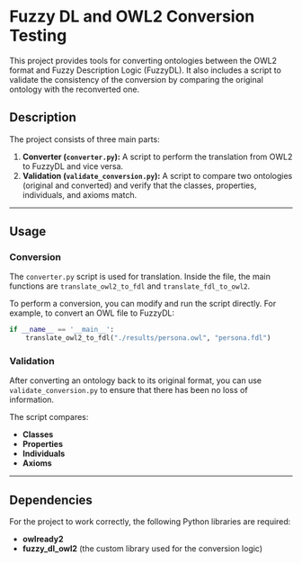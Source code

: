 # Fuzzy DL and OWL2 Conversion Testing

This project provides tools for converting ontologies between the OWL2 format and Fuzzy Description Logic (FuzzyDL). It also includes a script to validate the consistency of the conversion by comparing the original ontology with the reconverted one.

## Description

The project consists of three main parts:

1.  **Converter (`converter.py`):** A script to perform the translation from OWL2 to FuzzyDL and vice versa.
2.  **Validation (`validate_conversion.py`):** A script to compare two ontologies (original and converted) and verify that the classes, properties, individuals, and axioms match.

-----

## Usage

### Conversion

The `converter.py` script is used for translation. Inside the file, the main functions are `translate_owl2_to_fdl` and `translate_fdl_to_owl2`.

To perform a conversion, you can modify and run the script directly. For example, to convert an OWL file to FuzzyDL:

```python
if __name__ == '__main__':
    translate_owl2_to_fdl("./results/persona.owl", "persona.fdl")
```

### Validation

After converting an ontology back to its original format, you can use `validate_conversion.py` to ensure that there has been no loss of information.

The script compares:

  * **Classes**
  * **Properties**
  * **Individuals**
  * **Axioms**

-----

## Dependencies

For the project to work correctly, the following Python libraries are required:

  * **owlready2**
  * **fuzzy\_dl\_owl2** (the custom library used for the conversion logic)

